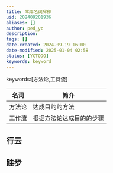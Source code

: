 ```yaml
---
title: 本库名词解释
uid: 202409201936
aliases: []
author: ped_yc
description: 
tags: []
date-created: 2024-09-19 16:00
date-modified: 2025-01-04 02:58
status: [YCTODO]
keywords: keyword
---
```


keywords:[方法论,工具流]

| 名词  | 简介           |
| --- | ------------ |
| 方法论 | 达成目的的方法      |
| 工作流 | 根据方法论达成目的的步骤 |

## 行云

## 跬步
